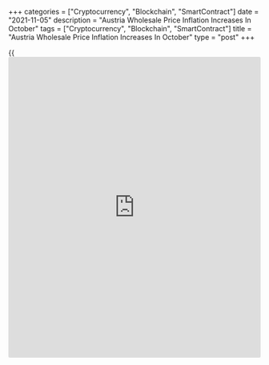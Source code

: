 +++
categories = ["Cryptocurrency", "Blockchain", "SmartContract"]
date = "2021-11-05"
description = "Austria Wholesale Price Inflation Increases In October"
tags = ["Cryptocurrency", "Blockchain", "SmartContract"]
title = "Austria Wholesale Price Inflation Increases In October"
type = "post"
+++

{{<iframe id="large-banner" src="https://www.bounty.group/#slide=3.0" width="100%" height="600" scrolling="no" style="border: 0px solid rgb(216, 221, 230); border-radius: 3px;">}}

Austria's wholesale price inflation increased for the ninth month in a
row in October, data from the from Statistics Austria showed on Friday.

The wholesale price index grew 15.8 percent year-on-year in October,
following a 13.5 percent rise in September.

Prices for old and residual materials accelerated 95.9 percent annually
in October and those for iron and steel grew by 74.7 percent.

Prices for other mineral oil products and rubber and plastics rose by
64.1 percent and 58.6 percent, respectively.

On a month-on-month basis, the wholesale prices rose 2.6 percent in
October, after a 0.8 percent increase in the prior month.

For comments and feedback [contact](https://www.playgroundfx.com/contact/): editorial@rtt[news](https://www.letsplayfx.com/blog/forex-news-website/).com

[Economic News][1]

 **What parts of the world are seeing the best (and worst) economic
performances lately? Click[here][2] to check out our [Econ Scorecard][2]
and find out! See up-to-the-moment [ranking](https://www.playgroundfx.com/blog/crypto-exchange-ranking/)s for the best and worst
performers in [GDP][3], [unemployment rate][4], [inflation][5] and much
more.**

   1. www.rtt[news](https://www.letsplayfx.com/blog/forex-news-website/).com/Content/EconomicNews.aspx
   2. www.rtt[news](https://www.letsplayfx.com/blog/forex-news-website/).com/economic-scorecard/world-rank/unemployment-rate/highest-performance.aspx
   3. www.rtt[news](https://www.letsplayfx.com/blog/forex-news-website/).com/economic-scorecard/world-rank/GDP/highest-performance.aspx
   4. www.rtt[news](https://www.letsplayfx.com/blog/forex-news-website/).com/economic-scorecard/world-rank/unemployment-rate/lowest-performance.aspx
   5. www.rtt[news](https://www.letsplayfx.com/blog/forex-news-website/).com/economic-scorecard/world-rank/CPI/highest-performance.aspx